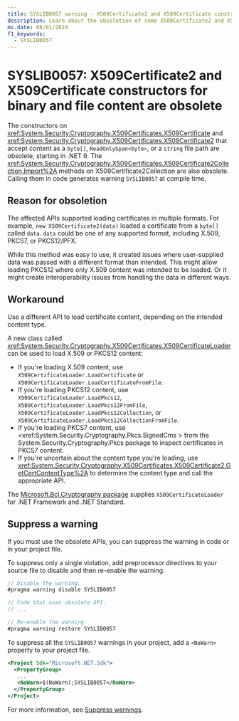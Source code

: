 ```yaml
---
title: SYSLIB0057 warning - X509Certificate2 and X509Certificate constructors for binary and file content are obsolete
description: Learn about the obsoletion of some X509Certificate2 and X509Certificate constructors that generates compile-time warning SYSLIB0057.
ms.date: 08/01/2024
f1_keywords:
  - SYSLIB0057
---
```

# SYSLIB0057: X509Certificate2 and X509Certificate constructors for binary and file content are obsolete

The constructors on <xref:System.Security.Cryptography.X509Certificates.X509Certificate> and <xref:System.Security.Cryptography.X509Certificates.X509Certificate2> that accept content as a `byte[]`, `ReadOnlySpan<byte>`, or a `string` file path are obsolete, starting in .NET 9. The <xref:System.Security.Cryptography.X509Certificates.X509Certificate2Collection.Import%2A> methods on X509Certificate2Collection are also obsolete. Calling them in code generates warning `SYSLIB0057` at compile time.

## Reason for obsoletion

The affected APIs supported loading certificates in multiple formats. For example, `new X509Certificate2(data)` loaded a certificate from a `byte[]` called `data`. `data` could be one of any supported format, including X.509, PKCS7, or PKCS12/PFX.

While this method was easy to use, it created issues where user-supplied data was passed with a different format than intended. This might allow loading PKCS12 where only X.509 content was intended to be loaded. Or it might create interoperability issues from handling the data in different ways.

## Workaround

Use a different API to load certificate content, depending on the intended content type.

A new class called <xref:System.Security.Cryptography.X509Certificates.X509CertificateLoader>can be used to load X.509 or PKCS12 content:

- If you're loading X.509 content, use `X509CertificateLoader.LoadCertificate` or `X509CertificateLoader.LoadCertificateFromFile`.
- If you're loading PKCS12 content, use `X509CertificateLoader.LoadPkcs12`, `X509CertificateLoader.LoadPkcs12FromFile`, `X509CertificateLoader.LoadPkcs12Collection`, or `X509CertificateLoader.LoadPkcs12CollectionFromFile`.
- If you're loading PKCS7 content, use <xref:System.Security.Cryptography.Pkcs.SignedCms > from the System.Security.Cryptography.Pkcs package to inspect certificates in PKCS7 content.
- If you're uncertain about the content type you're loading, use <xref:System.Security.Cryptography.X509Certificates.X509Certificate2.GetCertContentType%2A> to determine the content type and call the appropriate API.

The [Microsoft.Bcl.Cryptography package](https://www.nuget.org/packages/Microsoft.Bcl.Cryptography/) supplies `X509CertificateLoader` for .NET Framework and .NET Standard.

## Suppress a warning

If you must use the obsolete APIs, you can suppress the warning in code or in your project file.

To suppress only a single violation, add preprocessor directives to your source file to disable and then re-enable the warning.

```csharp
// Disable the warning.
#pragma warning disable SYSLIB0057

// Code that uses obsolete API.
// ...

// Re-enable the warning.
#pragma warning restore SYSLIB0057
```

To suppress all the `SYSLIB0057` warnings in your project, add a `<NoWarn>` property to your project file.

```xml
<Project Sdk="Microsoft.NET.Sdk">
  <PropertyGroup>
   ...
   <NoWarn>$(NoWarn);SYSLIB0057</NoWarn>
  </PropertyGroup>
</Project>
```

For more information, see [Suppress warnings](obsoletions-overview.md#suppress-warnings).
